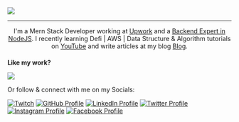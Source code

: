 <img src="https://user-images.githubusercontent.com/41760022/145709769-06496689-45cf-4ee7-99f8-83b4532c2828.png"/>
<hr></hr>
<div style="text-align: center">
  <div>
    I'm a Mern Stack Developer working at <a href="https://www.upwork.com/">Upwork</a> and a <a href="https://www.fiverr.com/">Backend Expert in NodeJS</a>. I recently  learning Defi | AWS | Data Structure & Algorithm tutorials on <a href="https://ahsanayaz.com/youtube">YouTube</a> and write articles at my blog <a href="https://medium.com/@hamzaahmed_46108?p=6411d4e90009">Blog</a>. 
  </div>
</div>

<h4 style="margin-bottom: 0">Like my work? </h4>

<a
  title="Like Hamza's work? Buy him a coffee"
  class="bmac"
  href="https://www.buymeacoffee.com/hamzaali81">
<img src="https://img.buymeacoffee.com/button-api/?text=Buy me a coffee&emoji=&slug=muhd.ahsanayaz&button_colour=BD5FFF&font_colour=ffffff&font_family=Comic&outline_colour=000000&coffee_colour=FFDD00" />
</a>

Or follow & connect with me on my Socials:

[![Twitch](https://img.shields.io/badge/Twitch-9146FF?style=for-the-badge&logo=twitch&logoColor=white)](https://www.twitch.tv/hamzaali812)
[![GitHub Profile](https://img.shields.io/badge/GitHub-100000?style=for-the-badge&logo=github&logoColor=white)](https://github.com/hamzaali81)
[![LinkedIn Profile](https://img.shields.io/badge/LinkedIn-0077B5?style=for-the-badge&logo=twitter&logoColor=white)](https://www.linkedin.com/in/hamza-ali-124653162/)
[![Twitter Profile](https://img.shields.io/badge/Twitter-1DA1F2?style=for-the-badge&logo=linkedin&logoColor=white)](https://twitter.com/_hamzaahmed81_)
[![Instagram Profile](https://img.shields.io/badge/Instagram-E4405F?style=for-the-badge&logo=facebook&logoColor=white)](https://www.instagram.com/hamza_aliofficial81/)
[![Facebook Profile](https://img.shields.io/badge/Facebook-1877F2?style=for-the-badge&logo=instagram&logoColor=white)](https://www.facebook.com/profile.php?id=100008213460182)
